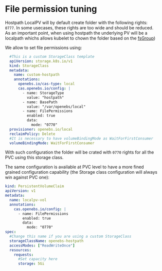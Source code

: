 # File permission tuning

Hostpath LocalPV will by default create folder with the following rights: `0777`. In some usecases, these rights are too wide and should be reduced.
As an important point, when using hostpath the underlying PV will be a localpath whichs allows kubelet to chown the folder based on the [fsGroup](https://kubernetes.io/docs/tasks/configure-pod-container/security-context/#configure-volume-permission-and-ownership-change-policy-for-pods))

We allow to set file permissions using:

```yaml
  #This is a custom StorageClass template
  apiVersion: storage.k8s.io/v1
  kind: StorageClass
  metadata:
    name: custom-hostpath
    annotations:
      openebs.io/cas-type: local
      cas.openebs.io/config: |
        - name: StorageType
          value: "hostpath"
        - name: BasePath
          value: "/var/openebs/local"
        - name: FilePermissions
          enabled: true
          data:
            mode: "0770"
  provisioner: openebs.io/local
  reclaimPolicy: Delete
  #It is necessary to have volumeBindingMode as WaitForFirstConsumer
  volumeBindingMode: WaitForFirstConsumer
```

With such configuration the folder will be crated with `0770` rights for all the PVC using this storage class.

The same configuration is available at PVC level to have a more fined grained configuration capability (the Storage class configuration will always win against PVC one):

```yaml
kind: PersistentVolumeClaim
apiVersion: v1
metadata:
  name: localpv-vol
  annotations:
    cas.openebs.io/config: |
      - name: FilePermissions
        enabled: true
        data:
          mode: "0770"
spec:
  #Change this name if you are using a custom StorageClass
  storageClassName: openebs-hostpath
  accessModes: ["ReadWriteOnce"]
  resources:
    requests:
      #Set capacity here
      storage: 5Gi
```
